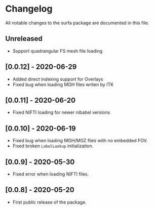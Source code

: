 # Changelog

All notable changes to the surfa package are documented in this file.

## Unreleased
- Support quadrangular FS mesh file loading

## [0.0.12] - 2020-06-29
- Added direct indexing support for Overlays
- Fixed bug when loading MGH files writen by ITK

## [0.0.11] - 2020-06-20
- Fixed NIFTI loading for newer nibabel versions

## [0.0.10] - 2020-06-19
- Fixed bug when loading MGH/MGZ files with no embedded FOV.
- Fixed broken `LabelLookup` initialization.

## [0.0.9] - 2020-05-30
- Fixed error when loading NIFTI files.

## [0.0.8] - 2020-05-20
- First public release of the package.

